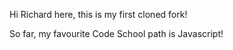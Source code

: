 Hi Richard here, this is my first cloned fork!

So far, my favourite Code School path is Javascript!
